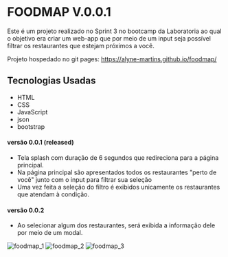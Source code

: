# FOODMAP V.0.0.1

Este é um projeto realizado no Sprint 3 no bootcamp da Laboratoria ao qual o objetivo era criar um web-app que por meio de um input seja possível filtrar os restaurantes que estejam próximos a você.

Projeto hospedado no git pages: https://alyne-martins.github.io/foodmap/

## Tecnologias Usadas

- HTML
- CSS
- JavaScript
- json
- bootstrap

#### versão 0.0.1 (released)

- Tela splash com duração de 6 segundos que redireciona para a página principal.
- Na página principal são apresentados todos os restaurantes "perto de você" junto com o input para filtrar sua seleção
- Uma vez feita a seleção do filtro é exibidos unicamente os restaurantes que atendam à condição.

#### versão 0.0.2 
- Ao selecionar algum dos restaurantes, será exibida a informação dele por meio de um modal.

![foodmap_1](https://user-images.githubusercontent.com/39528553/48171636-017a1900-e2e4-11e8-9c90-4a57c3d8cd87.PNG)
![foodmap_2](https://user-images.githubusercontent.com/39528553/48171637-017a1900-e2e4-11e8-8993-f59e29d5b3b8.PNG)
![foodmap_3](https://user-images.githubusercontent.com/39528553/48171638-0212af80-e2e4-11e8-870a-4f4fb62b51ca.PNG)

